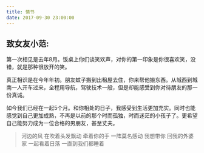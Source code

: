 ```yaml
---
title: 情书
date: 2017-09-30 23:00:00
---
```


## 致女友小范:

  第一次相见是去年8月。饭桌上你们谈笑欢声，对你的第一印象是你很喜欢笑，没错，就是那种很放开的笑。

  真正相识是在今年年初。朋友蚊子搬到出租屋去住，你来帮他搬东西。从城西到城南一人开车过来，全程用导航，驾驶技术一般，但是却能感受到你对待朋友的那一份真诚。

  如今我们已经在一起5个月。和你相处的日子，我感受到生活更加充实。同时也能感觉到自己更加成熟，不再是以前的那个时而孤独，时而迷茫的小孩子了。更希望自己能努力成为一位合格的男朋友，甚至丈夫。

> 河边的风 在吹着头发飘动
> 牵着你的手 一阵莫名感动
> 我想带你 回我的外婆家
> 一起看着日落 一直到我们都睡着

